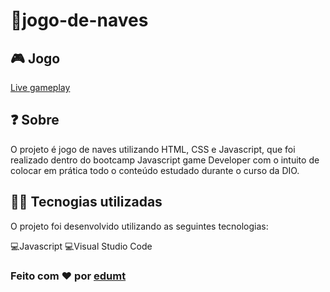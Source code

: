 # 👀jogo-de-naves

## 🎮️ Jogo

[Live gameplay](https://edumt.github.io/jogo-de-naves/)

## ❓ Sobre

O projeto é jogo de naves utilizando HTML, CSS e Javascript, que foi realizado dentro do bootcamp Javascript game Developer com o intuito de colocar em prática todo o conteúdo estudado durante o curso da DIO.

## 👨‍💻️ Tecnogias utilizadas

O projeto foi desenvolvido utilizando as seguintes tecnologias:

💻️Javascript 💻️Visual Studio Code

### Feito com ❤️ por [edumt](https://github.com/edumt)

